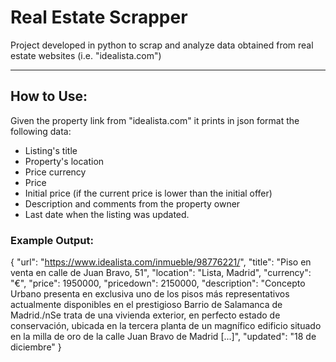 # Real Estate Scrapper
Project developed in python to scrap and analyze data obtained from real estate websites (i.e. "idealista.com")

---

## How to Use:
Given the property link from "idealista.com" it prints in json format the following data:
- Listing's title
- Property's location
- Price currency
- Price
- Initial price (if the current price is lower than the initial offer)
- Description and comments from the property owner
- Last date when the listing was updated.

### Example Output:
  {
    "url": "https://www.idealista.com/inmueble/98776221/",
    "title": "Piso en venta en calle de Juan Bravo, 51",
    "location": "Lista, Madrid",
    "currency": "€",
    "price": 1950000,
    "pricedown": 2150000,
    "description": "Concepto Urbano presenta en exclusiva uno de los pisos más representativos actualmente disponibles en el prestigioso Barrio de Salamanca de Madrid./nSe trata de una vivienda exterior, en perfecto estado de conservación, ubicada en la tercera planta de un magnífico edificio situado en la milla de oro de la calle Juan Bravo de Madrid [...]",
    "updated": "18 de diciembre"
  }

